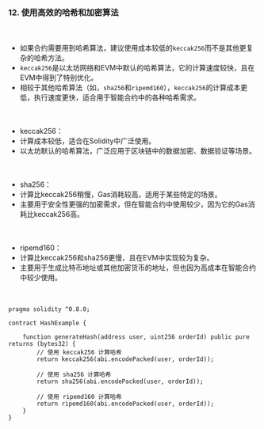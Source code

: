### 12. 使用高效的哈希和加密算法

　

- 如果合约需要用到哈希算法，建议使用成本较低的```keccak256```而不是其他更复杂的哈希方法。
- ```keccak256```是以太坊网络和EVM中默认的哈希算法，它的计算速度较快，且在EVM中得到了特别优化。
- 相较于其他哈希算法（如，```sha256```和```ripemd160```），```keccak256```的计算成本更低，执行速度更快，适合用于智能合约中的各种哈希需求。

　

- keccak256：
- 计算成本较低，适合在Solidity中广泛使用。
- 以太坊默认的哈希算法，广泛应用于区块链中的数据加密、数据验证等场景。

　

- sha256：
- 计算比keccak256稍慢，Gas消耗较高，适用于某些特定的场景。
- 主要用于安全性更强的加密需求，但在智能合约中使用较少，因为它的Gas消耗比keccak256高。

　

- ripemd160：
- 计算比keccak256和sha256更慢，且在EVM中实现较为复杂。
- 主要用于生成比特币地址或其他加密货币的地址，但也因为高成本在智能合约中较少使用。

　

```
pragma solidity ^0.8.0;

contract HashExample {

    function generateHash(address user, uint256 orderId) public pure returns (bytes32) {
        // 使用 keccak256 计算哈希
        return keccak256(abi.encodePacked(user, orderId));

        // 使用 sha256 计算哈希
        return sha256(abi.encodePacked(user, orderId));

        // 使用 ripemd160 计算哈希
        return ripemd160(abi.encodePacked(user, orderId));
    }
}

```